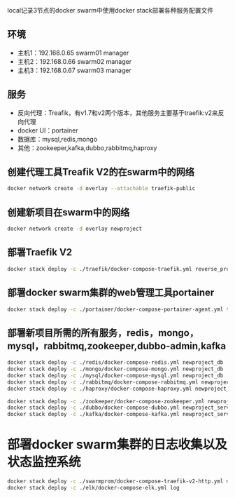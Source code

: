 local记录3节点的docker swarm中使用docker stack部署各种服务配置文件


## 环境
* 主机1：192.168.0.65 swarm01 manager
* 主机2：192.168.0.66 swarm02 manager
* 主机3：192.168.0.67 swarm03 manager


## 服务
* 反向代理：Treafik，有v1.7和v2两个版本，其他服务主要基于traefik:v2来反向代理
* docker UI：portainer
* 数据库：mysql,redis,mongo
* 其他：zookeeper,kafka,dubbo,rabbitmq,haproxy


## 创建代理工具Treafik V2的在swarm中的网络
```bash
docker network create -d overlay --attachable traefik-public
```
## 创建新项目在swarm中的网络
```bash
docker network create -d overlay newproject
```


## 部署Traefik V2
```bash
docker stack deploy -c ./traefik/docker-compose-traefik.yml reverse_proxy
```

## 部署docker swarm集群的web管理工具portainer

```bash
docker stack deploy -c ./portainer/docker-compose-portainer-agent.yml tool
```

## 部署新项目所需的所有服务，redis，mongo，mysql，rabbitmq,zookeeper,dubbo-admin,kafka
```bash
docker stack deploy -c ./redis/docker-compose-redis.yml newproject_db
docker stack deploy -c ./mongo/docker-compose-mongo.yml newproject_db
docker stack deploy -c ./mysql/docker-compose-mysql.yml newproject_db
docker stack deploy -c ./rabbitmq/docker-compose-rabbitmq.yml newproject_queue
docker stack deploy -c ./haproxy/docker-compose-haproxy.yml newproject_queue

docker stack deploy -c ./zookeeper/docker-compose-zookeeper.yml newproject_service
docker stack deploy -c ./dubbo/docker-compose-dubbo.yml newproject_service
docker stack deploy -c ./kafka/docker-compose-kafka.yml newproject_service
```

# 部署docker swarm集群的日志收集以及状态监控系统
```bash
docker stack deploy -c ./swarmprom/docker-compose-traefik-v2-http.yml monitor
docker stack deploy -c ./elk/docker-compose-elk.yml log
```